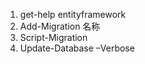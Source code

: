 ﻿1. get-help entityframework   
2. Add-Migration 名称 
3. Script-Migration  
4. Update-Database –Verbose